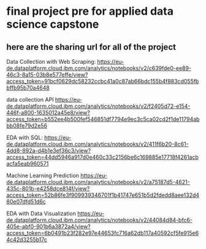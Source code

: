 # final project pre for applied data science capstone 
## here are the sharing url for all of the project

Data Collection with Web Scraping:
https://eu-de.dataplatform.cloud.ibm.com/analytics/notebooks/v2/c639fde0-ee89-46c3-8a15-03b8e577effe/view?access_token=91bcf0629dc58232ccbc41a0c87ab66bdc155b4f883cd055fbbffb95b70a4648


data collection API
https://eu-de.dataplatform.cloud.ibm.com/analytics/notebooks/v2/f2405d72-e154-446f-a800-1635012a45e8/view?access_token=b552ee4b500fef546851df7794e9ec3c5ca02cd2f1de11794abbb08fe79d2e56

EDA with SQL:
https://eu-de.dataplatform.cloud.ibm.com/analytics/notebooks/v2/411f6b20-8c61-4dd8-892a-d4b1e3ef36c3/view?access_token=44dd5946a917d0e460c33c2156be6c169885e17718f4261acbacfa5eab960571

Machine Learning Prediction
https://eu-de.dataplatform.cloud.ibm.com/analytics/notebooks/v2/a75187d5-4621-435c-801b-e4258dce814f/view?access_token=52b86fe3f909939346701f1b41747e651b5d2fdedd8aee132d480e07dfd51d6c

EDA with Data Visualization
https://eu-de.dataplatform.cloud.ibm.com/analytics/notebooks/v2/44084d84-bfc6-405e-abf0-901b6a3872a4/view?access_token=6b0491b23f282e97e44653fc716a62db117a40592cf5fe915e64c42d3255b17c
